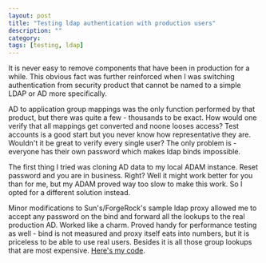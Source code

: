 ```yaml
---
layout: post
title: "Testing ldap authentication with production users"
description: ""
category:
tags: [testing, ldap]
---
```

It is never easy to remove components that have been in production for a while. This obvious fact was further reinforced when I was switching authentication from security product that cannot be named to a simple LDAP or AD more specifically. 

AD to application group mappings was the only function performed by that product, but there was quite a few - thousands to be exact. How would one verify that all mappings get converted and noone looses access? Test  accounts is a good start but you never know how representative they are. Wouldn't it be great to verify every single user? The only problem is - everyone has their own password which makes ldap binds impossible. 

The first thing I tried was cloning AD data to my local ADAM instance. Reset password and you are in business. Right? Well it might work better for you than for me, but my ADAM proved way too slow to make this work. So I opted for a different solution instead.

Minor modifications to Sun's/ForgeRock's sample ldap proxy allowed me to accept any password on the bind and forward all the lookups to the real production AD. Worked like a charm. Proved handy for performance testing as well - bind is not measured and proxy itself eats into numbers, but it is priceless to be able to use real users. Besides it is all those group lookups that are most expensive. [Here's my code](https://github.com/arykov/ldapproxy).
